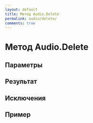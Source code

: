 ```yaml
---
layout: default
title: Метод Audio.Delete
permalink: audio/delete/
comments: true
---
```

# Метод Audio.Delete

## Параметры

## Результат

## Исключения

## Пример
```csharp

```
